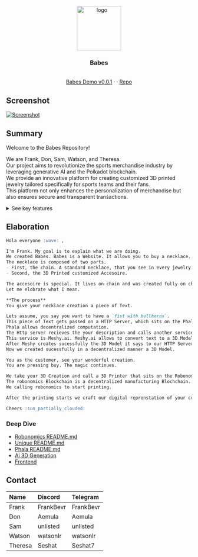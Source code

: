 <div align="center">
<img src="https://i.ibb.co/ggWXq4g/image-2024-05-30-235907682.png" alt="logo" width="120" height="120" />
</div>

<h3 align="center">Babes</h3>
  <p align="center">
  <br />
    <a href="http://babes.surge.sh">Babes Demo v0.0.1</a>
    ·
    ·
    <a href="https://github.com/frankgito/jewelry">Repo</a>
  </p>
</div>

## Screenshot

[![Screenshot](https://i.ibb.co/ygvCpVS/image-2024-05-31-113215145.png)](https://i.ibb.co/nQdyBRC/image-2024-05-31-113215145.png)

## Summary

Welcome to the Babes Repository!

We are Frank, Don, Sam, Watson, and Theresa.   
Our project aims to revolutionize the sports merchandise industry by leveraging generative AI and the Polkadot blockchain.  
We provide an innovative platform for creating customized 3D printed jewelry tailored specifically for sports teams and their fans.  
This platform not only enhances the personalization of merchandise but also ensures secure and transparent transactions.

<details>
  <summary>See key features</summary>

- **Generative AI**: Utilizes meshy.ai to design unique and personalized jewelry based on user prompts.  
- **AI Agents**: Phala AI agent enhances user interaction and customization capabilities.  
- **E-commerce Platform**: Built using Talisman for efficient management of digital assets and transactions.  
- **Automation**: Streamlined operations for efficient process management.  
- **NFTs**: Integration with Unique Network for creating and authenticating NFTs, adding a layer of exclusivity and security.  
- **Blockchain**: Powered by Polkadot, ensuring interoperability, scalability, and robust security.  
- **Direct-to-Consumer**: Allows users to directly customize and purchase their unique jewelry.  
- **Customizable for Businesses**: Provides options for businesses and sports teams to create branded, personalized merchandise.  
- **Web3 Integration**: Utilizes Web3 technologies for decentralized and secure transactions.  
- **3D Rendering**: Employs TLGB for high-quality 3D rendering of jewelry designs.  
- **NextJS & Tailwind**: Modern web technologies for a responsive and user-friendly platform.  
- **Decentralized 3D Printing**: Future plans to scale with Robonomics for decentralized 3D printing capabilities.  

**How This Project Enhances The Polkadot Ecosystem**
The project benefits the Polkadot ecosystem by showcasing its strengths in interoperability, security, and scalability. It integrates various Polkadot-based technologies (like meshy.ai, Phala, Talisman, and Unique Network) to create a seamless and innovative platform. This not only highlights Polkadot's capabilities in handling complex, decentralized applications but also promotes its ecosystem by driving adoption and fostering collaboration among different blockchain projects. Additionally, leveraging Polkadot’s community and resources accelerates development and enhances the overall appeal of the platform.
</details>

## Elaboration

```md
Hola everyone :wave: ,

I'm Frank. My goal is to explain what we are doing.  
We created Babes. Babes is a Website. It allows you to buy a necklace.
The necklace is composed of two parts. 
- First, the chain. A standard necklace, that you see in every jewelry shop.
- Second, the 3D Printed customized Accesoire. 

The accesoire is special. It lives on chain and was created fully on chain. 
Let me elobrate what I mean.

**The process**  
You give your necklace creation a piece of Text.  

Lets assume, you say you want to have a `fist with bullhorns`.  
This piece of Text gets passed on a HTTP Server, which sits on the Phala Blockchain.  
Phala allows decentralized computation.   
The Http server recieves the your description and calls another service.  
This service is Meshy.ai. Meshy.ai allows to convert text to a 3D Model.  
After Meshy creates sucessfully the 3D Model it says to our HTTP Server "I am finished".  
Now we created sucessfully in a decentralized manner a 3D Model.  

You as the customer, see your wonderful creation.   
You are pressing buy. The magic continues.  

We take your 3D Creation and call a 3D Printer that sits on the Robonomics Blockchain.  
The robonomics Blockchain is a decentralized manufacturing Blochchain.  
We calling robonomics to start printing.   

After the printing starts we craft our digital reprenstation of your creation.

Cheers :sun_partially_clouded:
```

### Deep Dive

- [Robonomics README.md](https://github.com/FrankGito/jewelry/tree/main/robonomics/README.md)
- [Unique README.md](https://github.com/FrankGito/jewelry/tree/main/unique#readme)
- [Phala README.md](https://github.com/FrankGito/jewelry/tree/main/phala#readme)
- [Ai 3D Generation](https://github.com/FrankGito/jewelry/tree/main/aiprompt#readme)
- [Frontend](https://github.com/FrankGito/jewelry/tree/main/frontend#readme)

## Contact

| Name    | Discord   | Telegram  |
| :------ | :-------- | :-------- |
| Frank   | FrankBevr | FrankBevr |
| Don     | Aemula    | Aemula    |
| Sam     | unlisted  | unlisted  |
| Watson  | watsonlr  | watsonlr  |
| Theresa | Seshat    | Seshat7   |
